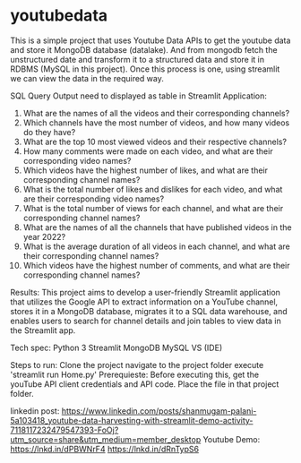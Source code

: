 # youtubedata
This is a simple project that uses Youtube Data APIs to get the youtube data and store it MongoDB database (datalake). And from mongodb fetch the unstructured date and transform it to a structured data and store it in RDBMS (MySQL in this project). Once this process is one, using streamlit we can view the data in the required way. 

SQL Query Output need to displayed as table in Streamlit Application:
1. What are the names of all the videos and their corresponding channels?
2. Which channels have the most number of videos, and how many videos do  they have?
3. What are the top 10 most viewed videos and their respective channels?
4. How many comments were made on each video, and what are their corresponding video names?
5. Which videos have the highest number of likes, and what are their corresponding channel names?
6. What is the total number of likes and dislikes for each video, and what are their corresponding video names?
7. What is the total number of views for each channel, and what are their corresponding channel names?
8. What are the names of all the channels that have published videos in the year  2022?
9. What is the average duration of all videos in each channel, and what are their corresponding channel names?
10. Which videos have the highest number of comments, and what are their corresponding channel names?

Results: 
This project aims to develop a user-friendly Streamlit application that utilizes the Google API to extract information on a YouTube channel, stores it in a MongoDB database, migrates it to a SQL data warehouse, and enables users to search for channel details and join tables to view data in the Streamlit app.


Tech spec:
Python 3
Streamlit
MongoDB
MySQL
VS (IDE)

Steps to run:
Clone the project
navigate to the project folder
execute 'streamlit run Home.py'
Prerequieste: Before executing this, get the youTube API client credentials and API code. Place the file in that project folder. 

linkedin post: https://www.linkedin.com/posts/shanmugam-palani-5a103418_youtube-data-harvesting-with-streamlit-demo-activity-7118117232479547393-FoOj?utm_source=share&utm_medium=member_desktop
Youtube Demo:
https://lnkd.in/dPBWNrF4
https://lnkd.in/dRnTypS6

